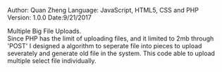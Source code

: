 Author: Quan Zheng
Language: JavaScript, HTML5, CSS and PHP  
Version: 1.0.0 
Date:9/21/2017

Multiple Big File Uploads.  
Since PHP has the limit of uploading files, and it limited to 2mb through 'POST'
I designed a algorithm to seperate file into pieces to upload severately and generate old file in the system.
This code able to upload multiple select file individually.

